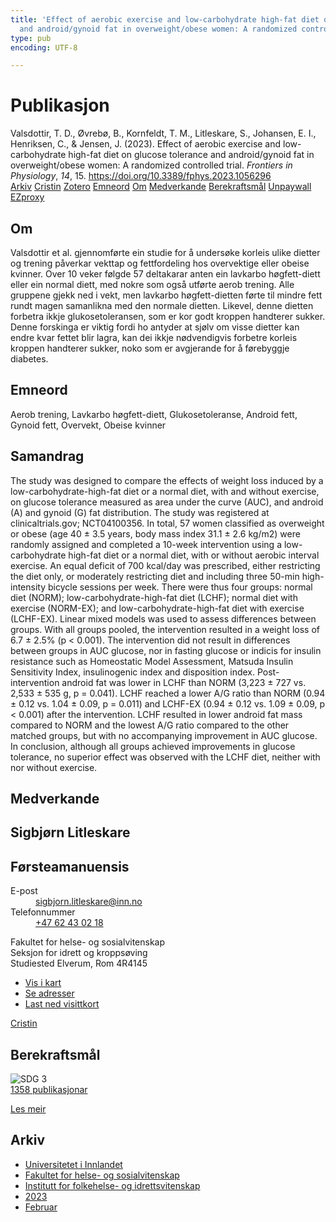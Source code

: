 ```yaml
---
title: 'Effect of aerobic exercise and low-carbohydrate high-fat diet on glucose tolerance
  and android/gynoid fat in overweight/obese women: A randomized controlled trial'
type: pub
encoding: UTF-8

---
```

<h1>Publikasjon</h1>
<article id="csl-bib-container-L9F3ELBM" class="csl-bib-container">
  <div class="csl-bib-body"> <div class="csl-entry">Valsdottir, T. D., Øvrebø, B., Kornfeldt, T. M., Litleskare, S., Johansen, E. I., Henriksen, C., &#38; Jensen, J. (2023). Effect of aerobic exercise and low-carbohydrate high-fat diet on glucose tolerance and android/gynoid fat in overweight/obese women: A randomized controlled trial. <i>Frontiers in Physiology</i>, <i>14</i>, 15. <a href="https://doi.org/10.3389/fphys.2023.1056296">https://doi.org/10.3389/fphys.2023.1056296</a></div> </div>
  <div class="csl-bib-buttons">
    <a href="#taxonomy-article-L9F3ELBM" alt="archive" class="csl-bib-button">Arkiv</a>
    <a href="https://app.cristin.no/results/show.jsf?id=2123157" alt="Cristin" class="csl-bib-button">Cristin</a>
    <a href="http://zotero.org/groups/5881554/items/L9F3ELBM" alt="Zotero" class="csl-bib-button">Zotero</a>
    <a href="#keywords-article-L9F3ELBM" alt="keywords" class="csl-bib-button">Emneord</a>
    <a href="#about-article-L9F3ELBM" alt="about_pub" class="csl-bib-button">Om</a>
    <a href="#contributors-article-L9F3ELBM" alt="contributors" class="csl-bib-button">Medverkande</a>
    <a href="#sdg-article-L9F3ELBM" alt="sdg" class="csl-bib-button">Berekraftsmål</a>
    <a href="https://www.frontiersin.org/articles/10.3389/fphys.2023.1056296/pdf" alt="Unpaywall" class="csl-bib-button">Unpaywall</a>
    <a href="https://www.frontiersin.org/articles/10.3389/fphys.2023.1056296/pdf" alt="EZproxy" class="csl-bib-button">EZproxy</a>
  </div>
  <div id="csl-bib-meta-container-L9F3ELBM"></div>
</article>
<div id="csl-bib-meta-L9F3ELBM" class="csl-bib-meta">
  <article id="about-article-L9F3ELBM" class="about_pub-article">
    <h1>Om</h1>
    Valsdottir et al. gjennomførte ein studie for å undersøke korleis ulike dietter og trening påverkar vekttap og fettfordeling hos overvektige eller obeise kvinner. Over 10 veker følgde 57 deltakarar anten ein lavkarbo høgfett-diett eller ein normal diett, med nokre som også utførte aerob trening. Alle gruppene gjekk ned i vekt, men lavkarbo høgfett-dietten førte til mindre fett rundt magen samanlikna med den normale dietten. Likevel, denne dietten forbetra ikkje glukosetoleransen, som er kor godt kroppen handterer sukker. Denne forskinga er viktig fordi ho antyder at sjølv om visse dietter kan endre kvar fettet blir lagra, kan dei ikkje nødvendigvis forbetre korleis kroppen handterer sukker, noko som er avgjerande for å førebyggje diabetes.
  </article>
  <article id="keywords-article-L9F3ELBM" class="keywords-article">
    <h1>Emneord</h1>
    Aerob trening, Lavkarbo høgfett-diett, Glukosetoleranse, Android fett, Gynoid fett, Overvekt, Obeise kvinner
  </article>
  <article id="abstract-article-L9F3ELBM" class="abstract-article">
    <h1>Samandrag</h1>
    The study was designed to compare the effects of weight loss induced by a low-carbohydrate-high-fat diet or a normal diet, with and without exercise, on glucose tolerance measured as area under the curve (AUC), and android (A) and gynoid (G) fat distribution. The study was registered at clinicaltrials.gov; NCT04100356. In total, 57 women classified as overweight or obese (age 40 ± 3.5 years, body mass index 31.1 ± 2.6 kg/m2) were randomly assigned and completed a 10-week intervention using a low-carbohydrate high-fat diet or a normal diet, with or without aerobic interval exercise. An equal deficit of 700 kcal/day was prescribed, either restricting the diet only, or moderately restricting diet and including three 50-min high-intensity bicycle sessions per week. There were thus four groups: normal diet (NORM); low-carbohydrate-high-fat diet (LCHF); normal diet with exercise (NORM-EX); and low-carbohydrate-high-fat diet with exercise (LCHF-EX). Linear mixed models was used to assess differences between groups. With all groups pooled, the intervention resulted in a weight loss of 6.7 ± 2.5% (p < 0.001). The intervention did not result in differences between groups in AUC glucose, nor in fasting glucose or indicis for insulin resistance such as Homeostatic Model Assessment, Matsuda Insulin Sensitivity Index, insulinogenic index and disposition index. Post-intervention android fat was lower in LCHF than NORM (3,223 ± 727 vs. 2,533 ± 535 g, p = 0.041). LCHF reached a lower A/G ratio than NORM (0.94 ± 0.12 vs. 1.04 ± 0.09, p = 0.011) and LCHF-EX (0.94 ± 0.12 vs. 1.09 ± 0.09, p < 0.001) after the intervention. LCHF resulted in lower android fat mass compared to NORM and the lowest A/G ratio compared to the other matched groups, but with no accompanying improvement in AUC glucose. In conclusion, although all groups achieved improvements in glucose tolerance, no superior effect was observed with the LCHF diet, neither with nor without exercise.
  </article>
  <article id="contributors-article-L9F3ELBM" class="contributors-article">
    <h1>Medverkande</h1>
    <div class="personas"> <div class="vrtx-hinn-person-card"> <div class="photo"> <i class="lar la-user-circle missing-person"></i> </div> <div class="info"> <hgroup><h1>Sigbjørn Litleskare</h1> <h2>Førsteamanuensis</h2> </hgroup><dl> <dt>E-post</dt> <dd> <a href="mailto:sigbjorn.litleskare@inn.no">sigbjorn.litleskare@inn.no</a> </dd> <dt>Telefonnummer</dt> <dd><a href="tel:+4762430218"> +47 62 43 02 18 </a></dd> </dl> <p> Fakultet for helse- og sosialvitenskap<br> Seksjon for idrett og kroppsøving<br> Studiested Elverum, Rom 4R4145 </p> <ul class="vrtx-hinn-links"> <li><a href="https://www.google.com/maps?q=60.88156,11.53723">Vis i kart</a></li> <li><a href="https://www.inn.no/finn-en-ansatt/sigbjorn-litleskare.html#vrtx-hinn-addresses">Se adresser</a></li> <li><a href="https://www.inn.no/finn-en-ansatt/sigbjorn-litleskare.html?vrtx=vcf">Last ned visittkort</a></li> </ul> </div> </div> <a href="https://app.cristin.no/persons/show.jsf?id=477352" alt="Cristin URL" class="personas-cristin">Cristin</a> </div>
  </article>
  <article id="sdg-article-L9F3ELBM" class="sdg-article">
    <h1>Berekraftsmål</h1>
    <div class="sdg-container"><div id="sdg3" class="sdg">
        <img src="{{< params subfolder >}}images/sdg/sdg03_nn.png" class="image" alt="SDG 3">
        <div class="sdg-overlay">
          <a href="/nn/archive/?key=?sdg=3#archive" class="sdg-publication-count"><span>1358</span> publikasjonar</a>
          <p><a href="https://fn.no/om-fn/fns-baerekraftsmaal/god-helse-og-livskvalitet?lang=nno-NO" class="sdg-read-more">Les meir</a></p>
        </div>
      </div></div>
  </article>
  <article id="taxonomy-article-L9F3ELBM" class="taxonomy-article">
    <h1>Arkiv</h1>
    <ul>
      <li>
        <a href="/nn/archive/?key=3DCRN523">Universitetet i Innlandet</a>
      </li>
      <li>
        <a href="/nn/archive/?key=IDKFS3MX">Fakultet for helse- og sosialvitenskap</a>
      </li>
      <li>
        <a href="/nn/archive/?key=FJXE3Z8X">Institutt for folkehelse- og idrettsvitenskap</a>
      </li>
      <li>
        <a href="/nn/archive/?key=5HKEZMYN">2023</a>
      </li>
      <li>
        <a href="/nn/archive/?key=LQB7NSWV">Februar</a>
      </li>
    </ul>
  </article>
</div>
